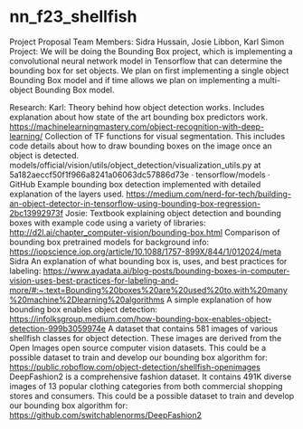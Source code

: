 # nn_f23_shellfish

Project Proposal
Team Members: 
Sidra Hussain, Josie Libbon, Karl Simon
Project: 
We will be doing the Bounding Box project, which is implementing a convolutional neural network model in Tensorflow that can determine the bounding box for set objects. We plan on first implementing a single object Bounding Box model and if time allows we plan on implementing a multi-object Bounding Box model.

Research: 
Karl:
Theory behind how object detection works. Includes explanation about how state of the art bounding box predictors work. https://machinelearningmastery.com/object-recognition-with-deep-learning/
Collection of TF functions for visual segmentation. This includes code details about how to draw bounding boxes on the image once an object is detected. models/official/vision/utils/object_detection/visualization_utils.py at 5a182aeccf50f1f966a8241a06063dc57886d73e · tensorflow/models · GitHub
Example bounding box detection implemented with detailed explanation of the layers used. https://medium.com/nerd-for-tech/building-an-object-detector-in-tensorflow-using-bounding-box-regression-2bc13992973f
Josie:
Textbook explaining object detection and bounding boxes with example code using a variety of libraries: http://d2l.ai/chapter_computer-vision/bounding-box.html
Comparison of bounding box pretrained models for background info: https://iopscience.iop.org/article/10.1088/1757-899X/844/1/012024/meta
Sidra 
An explanation of what bounding box is, uses, and best practices for labeling: https://www.ayadata.ai/blog-posts/bounding-boxes-in-computer-vision-uses-best-practices-for-labeling-and-more/#:~:text=Bounding%20boxes%20are%20used%20to,with%20many%20machine%2Dlearning%20algorithms 
A simple explanation of how bounding box enables object detection: https://infolksgroup.medium.com/how-bounding-box-enables-object-detection-999b3059974e 
A dataset that contains 581 images of various shellfish classes for object detection. These images are derived from the Open Images open source computer vision datasets. This could be a possible dataset to train and develop our bounding box algorithm for: https://public.roboflow.com/object-detection/shellfish-openimages 
DeepFashion2 is a comprehensive fashion dataset. It contains 491K diverse images of 13 popular clothing categories from both commercial shopping stores and consumers. This could be a possible dataset to train and develop our bounding box algorithm for: https://github.com/switchablenorms/DeepFashion2 
